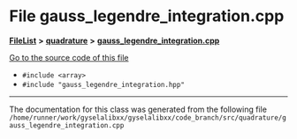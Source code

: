 

# File gauss\_legendre\_integration.cpp



[**FileList**](files.md) **>** [**quadrature**](dir_264321be3574e3b1cf375050e213576e.md) **>** [**gauss\_legendre\_integration.cpp**](gauss__legendre__integration_8cpp.md)

[Go to the source code of this file](gauss__legendre__integration_8cpp_source.md)



* `#include <array>`
* `#include "gauss_legendre_integration.hpp"`


































































------------------------------
The documentation for this class was generated from the following file `/home/runner/work/gyselalibxx/gyselalibxx/code_branch/src/quadrature/gauss_legendre_integration.cpp`

